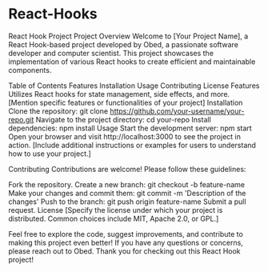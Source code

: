 # React-Hooks

React Hook Project
Project Overview
Welcome to [Your Project Name], a React Hook-based project developed by Obed, a passionate software developer and computer scientist. This project showcases the implementation of various React hooks to create efficient and maintainable components.

Table of Contents
Features
Installation
Usage
Contributing
License
Features
Utilizes React hooks for state management, side effects, and more.
[Mention specific features or functionalities of your project]
Installation
Clone the repository: git clone https://github.com/your-username/your-repo.git
Navigate to the project directory: cd your-repo
Install dependencies: npm install
Usage
Start the development server: npm start
Open your browser and visit http://localhost:3000 to see the project in action.
[Include additional instructions or examples for users to understand how to use your project.]

Contributing
Contributions are welcome! Please follow these guidelines:

Fork the repository.
Create a new branch: git checkout -b feature-name
Make your changes and commit them: git commit -m 'Description of the changes'
Push to the branch: git push origin feature-name
Submit a pull request.
License
[Specify the license under which your project is distributed. Common choices include MIT, Apache 2.0, or GPL.]

Feel free to explore the code, suggest improvements, and contribute to making this project even better! If you have any questions or concerns, please reach out to Obed. Thank you for checking out this React Hook project!
